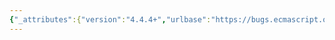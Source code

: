 ```yaml
---
{"_attributes":{"version":"4.4.4+","urlbase":"https://bugs.ecmascript.org/","maintainer":"dherman@mozilla.com"},"bug":{"bug_id":3219,"creation_ts":"2014-09-10 16:02:00 -0700","short_desc":"Remove duplicate check for constructor","delta_ts":"2015-07-10 08:34:21 -0700","product":"Draft for 6th Edition","component":"editorial issue","version":"Rev 27: August 24, 2014 Draft","rep_platform":"All","op_sys":"All","bug_status":"RESOLVED","resolution":"WONTFIX","priority":"Normal","bug_severity":"normal","everconfirmed":true,"reporter":{"uid":"arv","name":"Erik Arvidsson"},"assigned_to":{"uid":"allen","name":"Allen Wirfs-Brock"},"cc":"erik.arvidsson","long_desc":[{"commentid":10178,"comment_count":0,"who":{"uid":"arv","name":"Erik Arvidsson"},"bug_when":"2014-09-10 16:02:27 -0700","thetext":"We have removed the duplicate property check in ES6 but we still check for duplicate \"constructor\" property:\n\n\n\n14.5.1 Static Semantics: Early Errors\n\nClassBody : ClassElementList\n\nIt is a Syntax Error if PrototypePropertyNameList of ClassElementList contains more than one occurrence of \"constructor\".\n\n\n\nMaybe we should remove this restriction too in the name of consistency?"},{"commentid":10179,"comment_count":1,"who":{"uid":"allen","name":"Allen Wirfs-Brock"},"bug_when":"2014-09-10 16:32:19 -0700","thetext":"I don't think, just like __proto__ in object literals, constructor in class definitions is a special form and not a regular property definition and semantically is quite different from\n [expressionThatEvaluatesToConstrutor] () {}\n\nIf I was going to change anything, I'd make sure that trying to defining such a method was a runtime error."}]}}
---
```

